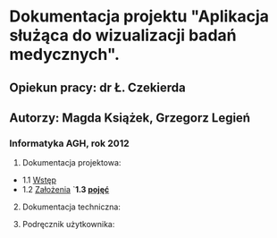 # Dokumentacja projektu "Aplikacja służąca do wizualizacji badań medycznych". #

## Opiekun pracy: dr Ł. Czekierda ##
## Autorzy: Magda Książek, Grzegorz Legień ##

### Informatyka AGH, rok 2012 ###

1. Dokumentacja projektowa:
  * 1.1 [Wstęp](WikiWstep.md)
  * 1.2 [Założenia](WikiZalozenia.md)
`**1.3 [pojęć](Opis.md)**



2. Dokumentacja techniczna:

3. Podręcznik użytkownika: